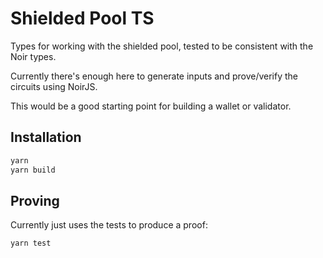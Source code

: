 # Shielded Pool TS

Types for working with the shielded pool, tested to be consistent with the Noir types.

Currently there's enough here to generate inputs and prove/verify the circuits using NoirJS.

This would be a good starting point for building a wallet or validator.

## Installation
```sh
yarn
yarn build
```

## Proving
Currently just uses the tests to produce a proof:
```sh
yarn test
```
